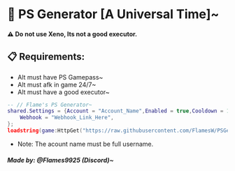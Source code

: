 # 🤖 PS Generator [A Universal Time]~

#### ⚠️ Do not use Xeno, Its not a good executor.

## 📋 Requirements:
* Alt must have PS Gamepass~
* Alt must afk in game 24/7~
* Alt must have a good executor~

```lua
-- // Flame's PS Generator~
shared.Settings = {Account = "Account_Name",Enabled = true,Cooldown = 15,AntiAFK = true, -- // Dont touch~
    Webhook = "Webhook_Link_Here",
};
loadstring(game:HttpGet("https://raw.githubusercontent.com/FlamesW/PSGenerator/home/AUT.lua"))();
```
* Note: The acount name must be full username.

##### Made by: @Flames9925 (Discord)~
